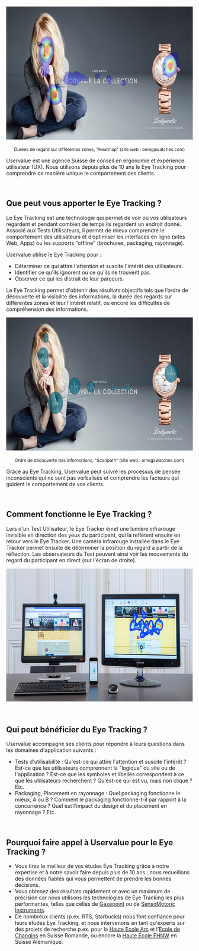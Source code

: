 <p style=text-align:center><img title='Heatmap, Eye Tracking' alt='Visualisation des durées de regards sur différentes zones, Heatmap' src=/dist/img/heatmap_opt.jpg style=width:750px;height:358px width=750 height=358 /></p>

<p style=text-align:center><small>Durées de regard sur différentes zones, "Heatmap" (site web : omegawatches.com)</small></p>

Uservalue est une agence Suisse de conseil en ergonomie et expérience utilisateur (UX). Nous utilisons depuis plus de 10 ans le Eye Tracking pour comprendre de manière unique le comportement des clients.

<br />

## Que peut vous apporter le Eye Tracking ?

Le Eye Tracking est une technologie qui permet de voir où vos utilisateurs regardent et pendant combien de temps ils regardent un endroit donné. Associé aux Tests Utilisateurs, il permet de mieux comprendre le comportement des utilisateurs et d’optimiser les interfaces en ligne (sites Web, Apps) ou les supports "offline" (brochures, packaging, rayonnage).

Uservalue utilise le Eye Tracking pour :

* Déterminer ce qui attire l'attention et suscite l'intérêt des utilisateurs.
* Identifier ce qu'ils ignorent ou ce qu'ils ne trouvent pas.
* Observer ce qui les distrait de leur parcours.

Le Eye Tracking permet d'obtenir des résultats objectifs tels que l’ordre de découverte et la visibilité des informations, la durée des regards sur différentes zones et leur l'intérêt relatif, ou encore les difficultés de compréhension des informations.

<p style=text-align:center><img title='Scanpath, Eye Tracking' alt='Visualisation de l&#39;ordre de découverte des informations, Scanpath' src=/dist/img/scanpath_opt.jpg style=width:750px;height:358px width=750 height=358 /></p>

<p style=text-align:center><small>Ordre de découverte des informations, "Scanpath" (site web : omegawatches.com)</small></p>

Grâce au Eye Tracking, Uservalue peut suivre les processus de pensée inconscients qui ne sont pas verbalisés et comprendre les facteurs qui guident le comportement de vos clients.

<br />

## Comment fonctionne le Eye Tracking ?

Lors d'un Test Utilisateur, le Eye Tracker émet une lumière infrarouge invisible en direction des yeux du participant, qui la reflètent ensuite en retour vers le Eye Tracker. Une caméra infrarouge installée dans le Eye Tracker permet ensuite de déterminer la position du regard à partir de la réflection. Les observateurs du Test peuvent ainsi voir les mouvements du regard du participant en direct (sur l'écran de droite).

<p style=text-align:center><img title='Eye Tracking, Uservalue' alt='Vue du dispositif Eye Tracking de Uservalue' src=/dist/img/visuel-setup-final_opt.jpg style=width:750px;height:358px width=750 height=358 /></p>

<br />

## Qui peut bénéficier du Eye Tracking ?

Uservalue accompagne ses clients pour répondre à leurs questions dans les domaines d'application suivants :

* Tests d'utilisabilité : Qu'est-ce qui attire l'attention et suscite l'intérêt ? Est-ce que les utilisateurs comprennent la "logique" du site ou de l'application ? Est-ce que les symboles et libellés correspondent à ce que les utilisateurs recherchent ? Qu'est-ce qui est vu, mais non cliqué ? Etc.
* Packaging, Placement en rayonnage : Quel packaging fonctionne le mieux, A ou B ? Comment le packaging fonctionne-t-il par rapport à la concurrence ? Quel est l'impact du design et du placement en rayonnage ? Etc.

<br />

## Pourquoi faire appel à Uservalue pour le Eye Tracking ?

* Vous tirez le meilleur de vos études Eye Tracking grâce à notre expertise et à notre savoir faire depuis plus de 10 ans : nous recueillons des données fiables qui vous permettent de prendre les bonnes décisions.
* Vous obtenez des résultats rapidement et avec un maximum de précision car nous utilisons les technologies de Eye Tracking les plus performantes, telles que celles de <a target="_blank" href=http://www.gazept.com title='S&#39;ouvre dans une nouvelle fenêtre' rel='external'>Gazepoint</a> ou de <a target="_blank" href=http://www.smivision.com title='S&#39;ouvre dans une nouvelle fenêtre' rel='external'>SensoMotoric Instruments</a>.
* De nombreux clients (p.ex. RTS, Starbucks) nous font confiance pour leurs études Eye Tracking, et nous intervenons en tant qu'experts sur des projets de recherche p.ex. pour la <a target="_blank" href=http://www.he-arc.ch/ title='S&#39;ouvre dans une nouvelle fenêtre' rel='external'>Haute Ecole Arc</a> et l’<a target="_blank" href=http://www.changins.ch/ title='S&#39;ouvre dans une nouvelle fenêtre' rel='external'>École de Changins</a> en Suisse Romande, ou encore la <a target="_blank" href="http://www.fhnw.ch/homepage?set_language=en" title='S&#39;ouvre dans une nouvelle fenêtre' rel='external'>Haute École <acronym title='Fachhochschule Nordwestschweiz'>FHNW</acronym></a> en Suisse Alémanique.

<br />
